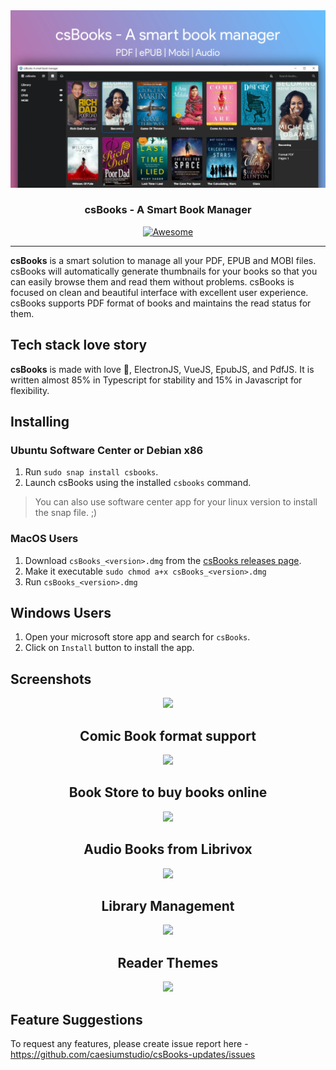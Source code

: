 <div align="center" style="width: 100%;">
<img src= "https://raw.githubusercontent.com/caesiumstudio/csBooks-updates/master/assets/screenshots/hero-image.png"/>
</div>
<p align="center" style="width:100%">
  <h3 align="center">csBooks - A Smart Book Manager</h3>
</p>

<p align="center">
    <a href="https://github.com/sindresorhus/awesome-electron"><img alt="Awesome" src="https://cdn.rawgit.com/sindresorhus/awesome/d7305f38d29fed78fa85652e3a63e154dd8e8829/media/badge.svg"></a>
</p>

---

**csBooks** is a smart solution to manage all your PDF, EPUB and MOBI files. csBooks will automatically generate thumbnails for your books so that you can easily browse them and read them without problems. csBooks is focused on clean and beautiful interface with excellent user experience. csBooks supports PDF format of books and maintains the read status for them.

## Tech stack love story

**csBooks** is made with love :sparkling_heart:, ElectronJS, VueJS, EpubJS, and PdfJS. It is written almost 85% in Typescript for stability and 15% in Javascript for flexibility.

## Installing

### Ubuntu Software Center or Debian x86

1. Run `sudo snap install csbooks`.
2. Launch csBooks using the installed `csbooks` command.

> You can also use software center app for your linux version to install the snap file. ;)

### MacOS Users

1. Download `csBooks_<version>.dmg` from the [csBooks releases page](https://github.com/caesiumstudio/csBooks-updates/releases).
2. Make it executable `sudo chmod a+x csBooks_<version>.dmg`
3. Run `csBooks_<version>.dmg`

## Windows Users

1. Open your microsoft store app and search for `csBooks`.
2. Click on `Install` button to install the app.

## Screenshots

<div align="center">
<img src="https://caesiumstudio.github.io/csBooks-updates/assets/screenshots/msfg.jpg">
<h2>Comic Book format support</h2>
<img src="https://caesiumstudio.github.io/csBooks-updates/assets/screenshots/1.jpg">
<h2>Book Store to buy books online</h2>
<img src="https://caesiumstudio.github.io/csBooks-updates/assets/screenshots/2.jpg">
<h2>Audio Books from Librivox</h2>
<img src="https://caesiumstudio.github.io/csBooks-updates/assets/screenshots/3.jpg">
<h2>Library Management</h2>
<img src="https://caesiumstudio.github.io/csBooks-updates/assets/screenshots/4.jpg">
<h2>Reader Themes</h2>
<img src="https://caesiumstudio.github.io/csBooks-updates/assets/screenshots/5.jpg">
</div>

## Feature Suggestions

To request any features, please create issue report here - https://github.com/caesiumstudio/csBooks-updates/issues
